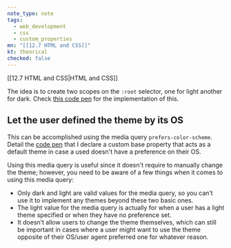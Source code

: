 ```yaml
---
note_type: note
tags:
  - web_development
  - css
  - custom_properties
mn: "[[12.7 HTML and CSS]]"
kt: theorical
checked: false
---
```

[[12.7 HTML and CSS|HTML and CSS]]

The idea is to create two scopes on the `:root` selector, one for light another for dark. Check [this code pen](https://codepen.io/TheOdinProjectExamples/pen/PojVRMb) for the implementation of this.

## Let the user defined the theme by its OS
This can be accomplished using the media query `prefers-color-scheme`. Detail the [code pen](https://codepen.io/TheOdinProjectExamples/pen/powGZzE) that I declare a custom base property that acts as a default theme in case a used doesn't have a preference on their OS. 

Using this media query is useful since it doesn't require to manually change the theme; however, you need to be aware of a few things when it comes to using this media query:

- Only dark and light are valid values for the media query, so you can’t use it to implement any themes beyond these two basic ones.
- The light value for the media query is actually for when a user has a light theme specified or when they have no preference set.
- It doesn’t allow users to change the theme themselves, which can still be important in cases where a user might want to use the theme opposite of their OS/user agent preferred one for whatever reason.